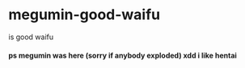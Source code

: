 # megumin-good-waifu
is good waifu

#### ps megumin was here (sorry if anybody exploded) xdd i like hentai
